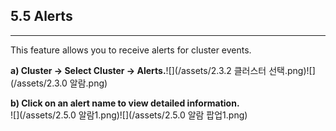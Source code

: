 ## 5.5 Alerts

---

This feature allows you to receive alerts for cluster events.

**a\) Cluster → Select Cluster → Alerts.**![](/assets/2.3.2 클러스터 선택.png)![](/assets/2.3.0 알람.png)

**b\) Click on an alert name to view detailed information.**  
![](/assets/2.5.0 알람1.png)![](/assets/2.5.0 알람 팝업1.png)

